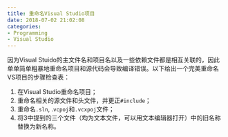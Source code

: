 ```yaml
---
title: 重命名Visual Studio项目
date: 2018-07-02 21:02:08
categories:
- Programming
- Visual Studio
---
```


因为Visual Stuido的主文件名和项目名以及一些依赖文件都是相互关联的，因此单单简单粗暴地重命名项目和源代码会导致编译错误。以下给出一个完美重命名VS项目的步骤检查表：

1. 在Visual Studio重命名项目；
2. 重命名相关的源文件和头文件，并更正`#include`；
3. 重命名`.sln`, .`vcpoj`和`.vcxpoj`文件；
4. 将3中提到的三个文件（均为文本文件，可以用文本编辑器打开）中的旧名称替换为新名称。